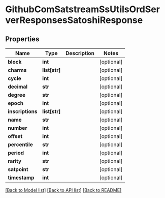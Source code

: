 # GithubComSatstreamSsUtilsOrdServerResponsesSatoshiResponse

## Properties
Name | Type | Description | Notes
------------ | ------------- | ------------- | -------------
**block** | **int** |  | [optional] 
**charms** | **list[str]** |  | [optional] 
**cycle** | **int** |  | [optional] 
**decimal** | **str** |  | [optional] 
**degree** | **str** |  | [optional] 
**epoch** | **int** |  | [optional] 
**inscriptions** | **list[str]** |  | [optional] 
**name** | **str** |  | [optional] 
**number** | **int** |  | [optional] 
**offset** | **int** |  | [optional] 
**percentile** | **str** |  | [optional] 
**period** | **int** |  | [optional] 
**rarity** | **str** |  | [optional] 
**satpoint** | **str** |  | [optional] 
**timestamp** | **int** |  | [optional] 

[[Back to Model list]](../README.md#documentation-for-models) [[Back to API list]](../README.md#documentation-for-api-endpoints) [[Back to README]](../README.md)

